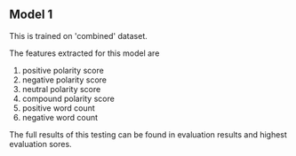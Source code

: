 ## Model 1

This is trained on 'combined' dataset.

The features extracted for this model are

1. positive polarity score
2. negative polarity score
3. neutral polarity score
4. compound polarity score
5. positive word count
6. negative word count

The full results of this testing can be found in evaluation results and highest evaluation sores.
